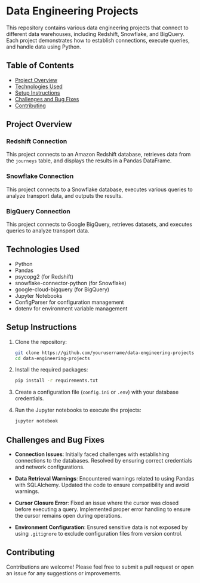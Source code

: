 # Data Engineering Projects

This repository contains various data engineering projects that connect to different data warehouses, including Redshift, Snowflake, and BigQuery. Each project demonstrates how to establish connections, execute queries, and handle data using Python.

## Table of Contents

- [Project Overview](#project-overview)
- [Technologies Used](#technologies-used)
- [Setup Instructions](#setup-instructions)
- [Challenges and Bug Fixes](#challenges-and-bug-fixes)
- [Contributing](#contributing)

## Project Overview

### Redshift Connection

This project connects to an Amazon Redshift database, retrieves data from the `journeys` table, and displays the results in a Pandas DataFrame.

### Snowflake Connection

This project connects to a Snowflake database, executes various queries to analyze transport data, and outputs the results.

### BigQuery Connection

This project connects to Google BigQuery, retrieves datasets, and executes queries to analyze transport data.

## Technologies Used

- Python
- Pandas
- psycopg2 (for Redshift)
- snowflake-connector-python (for Snowflake)
- google-cloud-bigquery (for BigQuery)
- Jupyter Notebooks
- ConfigParser for configuration management
- dotenv for environment variable management

## Setup Instructions

1. Clone the repository:
   ```bash
   git clone https://github.com/yourusername/data-engineering-projects.git
   cd data-engineering-projects
   ```

2. Install the required packages:
   ```bash
   pip install -r requirements.txt
   ```

3. Create a configuration file (`config.ini` or `.env`) with your database credentials.

4. Run the Jupyter notebooks to execute the projects:
   ```bash
   jupyter notebook
   ```

## Challenges and Bug Fixes

- **Connection Issues**: Initially faced challenges with establishing connections to the databases. Resolved by ensuring correct credentials and network configurations.
  
- **Data Retrieval Warnings**: Encountered warnings related to using Pandas with SQLAlchemy. Updated the code to ensure compatibility and avoid warnings.

- **Cursor Closure Error**: Fixed an issue where the cursor was closed before executing a query. Implemented proper error handling to ensure the cursor remains open during operations.

- **Environment Configuration**: Ensured sensitive data is not exposed by using `.gitignore` to exclude configuration files from version control.

## Contributing

Contributions are welcome! Please feel free to submit a pull request or open an issue for any suggestions or improvements.
